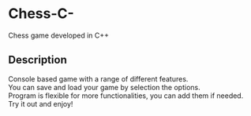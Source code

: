 # Chess-C-
Chess game developed in C++<br>

<h2>Description</h2>
Console based game with a range of different features.<br>
You can save and load your game by selection the options.<br>
Program is flexible for more functionalities, you can add them if needed. <br>
Try it out and enjoy!
